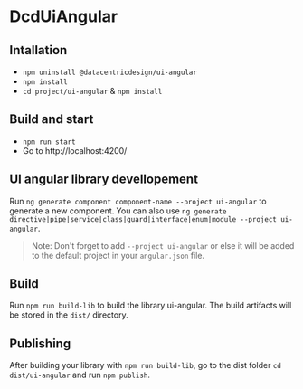 # DcdUiAngular


## Intallation
- `npm uninstall @datacentricdesign/ui-angular`
- `npm install`
- `cd project/ui-angular` & `npm install`

## Build and start

- `npm run start`
- Go to http://localhost:4200/

## UI angular library devellopement

Run `ng generate component component-name --project ui-angular` to generate a new component. You can also use `ng generate directive|pipe|service|class|guard|interface|enum|module --project ui-angular`.
> Note: Don't forget to add `--project ui-angular` or else it will be added to the default project in your `angular.json` file. 

## Build

Run `npm run build-lib` to build the library ui-angular. The build artifacts will be stored in the `dist/` directory.

## Publishing

After building your library with `npm run build-lib`, go to the dist folder `cd dist/ui-angular` and run `npm publish`.



